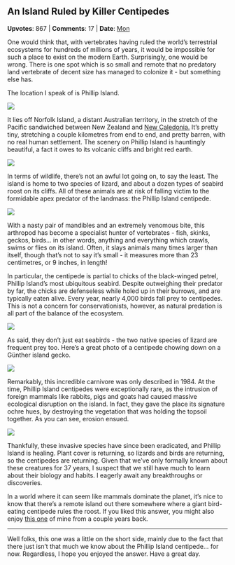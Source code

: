 ## An Island Ruled by Killer Centipedes
    
**Upvotes**: 867 | **Comments**: 17 | **Date**: [Mon](https://www.quora.com/Is-there-any-land-on-Earth-where-vertebrates-do-not-dominate/answer/Gary-Meaney)

One would think that, with vertebrates having ruled the world’s terrestrial ecosystems for hundreds of millions of years, it would be impossible for such a place to exist on the modern Earth. Surprisingly, one would be wrong. There is one spot which is so small and remote that no predatory land vertebrate of decent size has managed to colonize it - but something else has.

The location I speak of is Phillip Island.

![](https://qph.fs.quoracdn.net/main-qimg-8dde7e0069b193d77c610485c9d828a5-lq)

It lies off Norfolk Island, a distant Australian territory, in the stretch of the Pacific sandwiched between New Zealand and [New Caledonia.](https://www.quora.com/Which-island-has-the-most-unusual-plant-life/answer/Gary-Meaney "www.quora.com") It’s pretty tiny, stretching a couple kilometres from end to end, and pretty barren, with no real human settlement. The scenery on Phillip Island is hauntingly beautiful, a fact it owes to its volcanic cliffs and bright red earth.

![](https://qph.fs.quoracdn.net/main-qimg-7a829f1a0f06b5b6ab21b96832d8d86a-lq)

In terms of wildlife, there’s not an awful lot going on, to say the least. The island is home to two species of lizard, and about a dozen types of seabird roost on its cliffs. All of these animals are at risk of falling victim to the formidable apex predator of the landmass: the Phillip Island centipede.

![](https://qph.fs.quoracdn.net/main-qimg-1d3cd93427c109cd45a23f73a08d803e-pjlq)

With a nasty pair of mandibles and an extremely venomous bite, this arthropod has become a specialist hunter of vertebrates - fish, skinks, geckos, birds… in other words, anything and everything which crawls, swims or flies on its island. Often, it slays animals many times larger than itself, though that’s not to say it’s small - it measures more than 23 centimetres, or 9 inches, in length!

In particular, the centipede is partial to chicks of the black-winged petrel, Phillip Island’s most ubiquitous seabird. Despite outweighing their predator by far, the chicks are defenseless while holed up in their burrows, and are typically eaten alive. Every year, nearly 4,000 birds fall prey to centipedes. This is not a concern for conservationists, however, as natural predation is all part of the balance of the ecosystem.

![](https://qph.fs.quoracdn.net/main-qimg-436fe4a65d74fbae1ac316a33b8f35ee-pjlq)

As said, they don’t just eat seabirds - the two native species of lizard are frequent prey too. Here’s a great photo of a centipede chowing down on a Günther island gecko.

![](https://qph.fs.quoracdn.net/main-qimg-ed1b7e8e4c79cdbc4a8951ecdd90a093-lq)

Remarkably, this incredible carnivore was only described in 1984. At the time, Phillip Island centipedes were exceptionally rare, as the intrusion of foreign mammals like rabbits, pigs and goats had caused massive ecological disruption on the island. In fact, they gave the place its signature ochre hues, by destroying the vegetation that was holding the topsoil together. As you can see, erosion ensued.

![](https://qph.fs.quoracdn.net/main-qimg-09025db5bdcc603ae569523e3c691ab2-lq)

Thankfully, these invasive species have since been eradicated, and Phillip Island is healing. Plant cover is returning, so lizards and birds are returning, so the centipedes are returning. Given that we’ve only formally known about these creatures for 37 years, I suspect that we still have much to learn about their biology and habits. I eagerly await any breakthroughs or discoveries.

In a world where it can seem like mammals dominate the planet, it’s nice to know that there’s a remote island out there somewhere where a giant bird-eating centipede rules the roost. If you liked this answer, you might also enjoy [this one](https://www.quora.com/What-places-are-there-in-the-world-where-mammals-are-not-the-apex-predator-on-land/answer/Gary-Meaney "www.quora.com") of mine from a couple years back.

* * *

Well folks, this one was a little on the short side, mainly due to the fact that there just isn’t that much we know about the Phillip Island centipede… for now. Regardless, I hope you enjoyed the answer. Have a great day.

